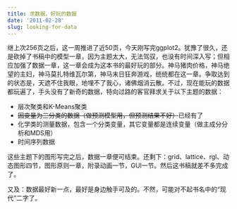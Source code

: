 ```yaml
---
title: 求数据，好玩的数据
date: '2011-02-28'
slug: looking-for-data
---
```


继上次256页之后，这一周推进了近50页，今天刚写完ggplot2。犹豫了很久，还是砍掉了书稿中的模型一章，因为主题太大，无法驾驭，也没有时间深入写；但相应加强了数据一章，这一章会成为这本书的最好玩的部分。神马猪肉价格，神马绝望的主妇，神马莫扎特维瓦尔第，神马末日狂奔游戏，统统都在这一章。争取达到的状态是，天遮不住我眼，地埋不了我心，诸佛烟消云散。不过，现在能玩的数据都玩遍了，手头没有了新奇的数据，特向过路的客官拜求关于以下主题的数据：

- 层次聚类和K-Means聚类
- <del>因变量为三分类的数据（做预测模型用，但预测结果不好）</del>已经有了
- 化学类的测量数据，包含一个分类变量，其它变量都是连续变量（做主成分分析和MDS用）
- 时间序列数据

这些主题下的图形写完之后，数据一章便可结束。还剩下：grid、lattice、rgl、动态图形四节，图形原则一章，附录动画一节，GUI一节。然后这书稿就差不多完成了。

又及：数据最好新一点，最好是身边触手可及的。不然，可能对不起书名中的“现代”二字了。
